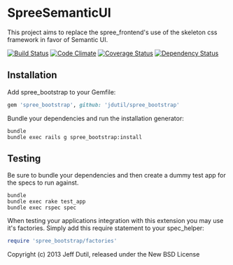 SpreeSemanticUI
==============

This project aims to replace the spree_frontend's use of the skeleton css framework in favor of Semantic UI.

[![Build Status](https://secure.travis-ci.org/jdutil/spree_bootstrap.png)](http://travis-ci.org/jdutil/spree_bootstrap)
[![Code Climate](https://codeclimate.com/github/jdutil/spree_bootstrap.png)](https://codeclimate.com/github/jdutil/spree_bootstrap)
[![Coverage Status](https://coveralls.io/repos/jdutil/spree_bootstrap/badge.png?branch=master)](https://coveralls.io/r/jdutil/spree_bootstrap)
[![Dependency Status](https://gemnasium.com/jdutil/spree_bootstrap.png?travis)](https://gemnasium.com/jdutil/spree_bootstrap)


Installation
------------

Add spree_bootstrap to your Gemfile:

```ruby
gem 'spree_bootstrap', github: 'jdutil/spree_bootstrap'
```

Bundle your dependencies and run the installation generator:

```shell
bundle
bundle exec rails g spree_bootstrap:install
```

Testing
-------

Be sure to bundle your dependencies and then create a dummy test app for the specs to run against.

```shell
bundle
bundle exec rake test_app
bundle exec rspec spec
```

When testing your applications integration with this extension you may use it's factories.
Simply add this require statement to your spec_helper:

```ruby
require 'spree_bootstrap/factories'
```

Copyright (c) 2013 Jeff Dutil, released under the New BSD License
